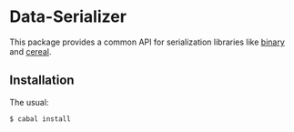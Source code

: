 Data-Serializer
===============
This package provides a common API for serialization libraries like
[binary](http://hackage.haskell.org/package/binary) and
[cereal](http://hackage.haskell.org/package/cereal).

Installation
------------
The usual:

	$ cabal install

